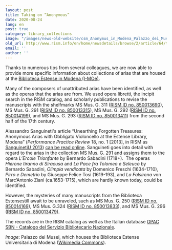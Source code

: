 ```yaml
---
layout: post
title: Taking on “Anonymous”
date: 2020-08-24
lang: en
post: true
category: library_collections
image: "/images/news-old-website/csm_Anonymus_in_Modena_Palazzo_dei_Musei_6a28d9207c.jpg"
old_url: http://www.rism.info/en/home/newsdetails/browse/2/article/64/taking-on-anonymous.html
email: ''
author: ''
---
```


Thanks to numerous tips from several colleagues, we are now able to provide more specific information about collections of arias that are housed at the [Biblioteca Estense in Modena (I-MOe)](https://opac.rism.info/search?View=rism&siglum=I-MOe&Language=en).   
  
Many of the composers of unattributed arias have been identified, as well as the operas that the arias are from. We used opera libretti, the incipit search in the RISM catalog, and scholarly publications to revise the manuscripts with the shelfmarks MS Mus. G. 311 ([RISM ID no. 850013690](https://opac.rism.info/search?View=rism&id=850013690&Language=en)), MS Mus. G. 291 ([RISM ID no. 850013315](https://opac.rism.info/search?View=rism&id=850013315&Language=en)), MS Mus. G. 292 ([RISM ID no. 850014199](https://opac.rism.info/search?View=rism&id=850014199&Language=en)), and MS Mus. G. 293 ([RISM ID no. 850013411](https://opac.rism.info/search?View=rism&id=850013411&Language=en)) from the second half of the 17th century.   
  
Alessandro Sanguineti's article “Unearthing Forgotten Treasures: Anonymous Arias with Obbligato Violoncello at the Estense Library, Modena” (_Performance Practice Review_ 18, no. 1 [2013], in RISM as [SanguinetiU 2013](https://opac.rism.info/search?View=rism&id=lit50006124&Language=en)) [can be read online](http://scholarship.claremont.edu/ppr/vol18/iss1/1). Sanguineti goes into detail with regard to the arias in the collection MS Mus. G. 291 and assigns them to the opera _L’Ercole Trionfante_ by Bernardo Sabadini (1718+).&nbsp; The operas _Hierone tiranno di Siracusa_ and _La Pace fra Tolomeo e Seleuco_ by Bernardo Sabadini, _Olimpia vendicata_ by Domenico Freschi (1634-1710), _Pirro e Demetrio_ by Giuseppe Felice Tosi (1619-193), and _La Falsirena_ von Marc’Antonio Ziani (ca.1653-1715), which are hardly known today, could be identified.   
  
However, the mysteries of many manuscripts from the Biblioteca Estensestill await to be unraveled, such as MS Mus. G. 250 ([RISM ID no. 850014169](https://opac.rism.info/search?View=rism&id=850014169)), MS Mus. G.324 ([RISM ID no. 850013833](https://opac.rism.info/search?View=rism&id=850013833)), and MS Mus. G. 296 ([RISM ID no. 850013479](https://opac.rism.info/search?View=rism&id=850013479)).   
  
The records are in the RISM catalog as well as the Italian database [OPAC SBN - Catalogo del Servizio Bibliotecario Nazionale](https://opac.sbn.it/opacsbn/opac/iccu/free.jsp).&nbsp;

_Image_: Palazzo dei Musei, which houses the Biblioteca Estense Universitaria di Modena ([Wikimedia Commons](https://commons.wikimedia.org/wiki/File:Palazzo_dei_Musei.jpg)).&nbsp;

&nbsp;